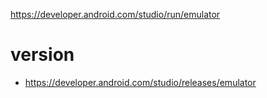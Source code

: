 https://developer.android.com/studio/run/emulator

# version

- https://developer.android.com/studio/releases/emulator

